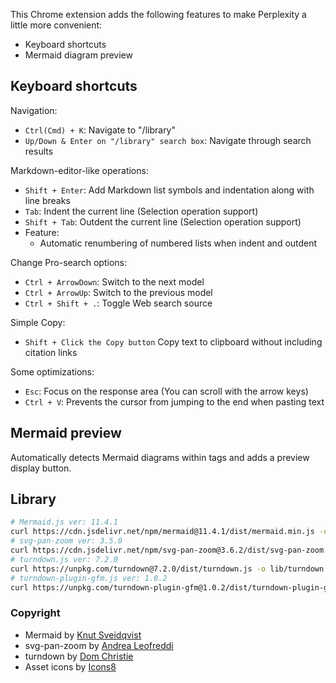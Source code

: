 This Chrome extension adds the following features to make Perplexity a little more convenient:

- Keyboard shortcuts
- Mermaid diagram preview

## Keyboard shortcuts

Navigation:

- `Ctrl(Cmd) + K`: Navigate to "/library"
- `Up/Down & Enter on "/library" search box`: Navigate through search results

Markdown-editor-like operations:

- `Shift + Enter`: Add Markdown list symbols and indentation along with line breaks
- `Tab`: Indent the current line (Selection operation support)
- `Shift + Tab`: Outdent the current line (Selection operation support)
- Feature:
    - Automatic renumbering of numbered lists when indent and outdent

Change Pro-search options:

- `Ctrl + ArrowDown`: Switch to the next model
- `Ctrl + ArrowUp`: Switch to the previous model
- `Ctrl + Shift + .`: Toggle Web search source

Simple Copy:

- `Shift + Click the Copy button` Copy text to clipboard without including citation links

Some optimizations:

- `Esc`: Focus on the response area (You can scroll with the arrow keys)
- `Ctrl + V`: Prevents the cursor from jumping to the end when pasting text

## Mermaid preview

Automatically detects Mermaid diagrams within tags and adds a preview display button.

## Library

```sh
# Mermaid.js ver: 11.4.1
curl https://cdn.jsdelivr.net/npm/mermaid@11.4.1/dist/mermaid.min.js -o lib/mermaid.min.js
# svg-pan-zoom ver: 3.5.0
curl https://cdn.jsdelivr.net/npm/svg-pan-zoom@3.6.2/dist/svg-pan-zoom.min.js -o lib/svg-pan-zoom.min.js
# turndown.js ver: 7.2.0
curl https://unpkg.com/turndown@7.2.0/dist/turndown.js -o lib/turndown.js
# turndown-plugin-gfm.js ver: 1.0.2
curl https://unpkg.com/turndown-plugin-gfm@1.0.2/dist/turndown-plugin-gfm.js -o lib/turndown-plugin-gfm.js
```

### Copyright

- Mermaid by [Knut Sveidqvist](https://github.com/mermaid-js/mermaid)
- svg-pan-zoom by [Andrea Leofreddi](https://github.com/bumbu/svg-pan-zoom)
- turndown by [Dom Christie](https://github.com/mixmark-io/turndown?tab=readme-ov-file)
- Asset icons by [Icons8](https://icons8.com)
